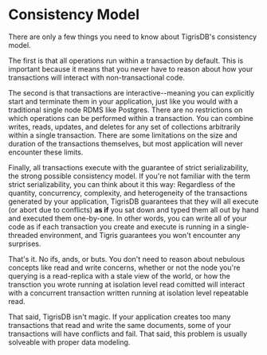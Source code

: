 # Consistency Model

There are only a few things you need to know about TigrisDB's consistency model.

The first is that all operations run within a transaction by default. This is important because it means that you never have to reason about how your transactions will interact with non-transactional code.

The second is that transactions are interactive--meaning you can explicitly start and terminate them in your application, just like you would with a traditional single node RDMS like Postgres. There are no restrictions on which operations can be performed within a transaction. You can combine writes, reads, updates, and deletes for any set of collections arbitrarily within a single transaction. There are some limitations on the size and duration of the transactions themselves, but most application will never encounter these limits.

Finally, all transactions execute with the guarantee of strict serializability, the strong possible consistency model. If you're not familiar with the term strict serializability, you can think about it this way: Regardless of the quantity, concurrency, complexity, and heterogeneity of the transactions generated by your application, TigrisDB guarantees that they will all execute (or abort due to conflicts) **as if** you sat down and typed them all out by hand and executed them one-by-one. In other words, you can write all of your code as if each transaction you create and execute is running in a single-threaded environment, and Tigris guarantees you won't encounter any surprises.

That's it. No ifs, ands, or buts. You don't need to reason about nebulous concepts like read and write concerns, whether or not the node you're querying is a read-replica with a stale view of the world, or how the transction you wrote running at isolation level read comitted will interact with a concurrent transaction written running at isolation level repeatable read.

That said, TigrisDB isn't magic. If your application creates too many transactions that read and write the same documents, some of your transactions will have conflicts and fail. That said, this problem is usually solveable with proper data modeling.
